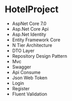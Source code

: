 # HotelProject

- AspNet Core 7.0
- Asp.Net Core Api
- Asp.Net Identity
- Entity Framework Core
- N Tier Architecture
- DTO Layer
- Repository Design Pattern
- Mvc
- Swagger
- Api Consume
- Json Web Token
- Login
- Register
- Fluent Validation
